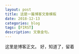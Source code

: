 ```yaml
---
layout: post
title: 这是一篇博客文章模板
date: 2018-12-13
categories: blog
tags: [FIRST]
description: 文章金句。
---
```


这里是博客正文。
好，知道了，留着












